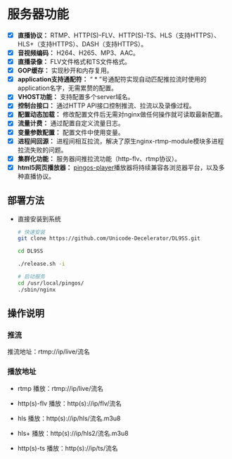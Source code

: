 

# 服务器功能

- [x] **直播协议：** RTMP、HTTP(S)-FLV、HTTP(S)-TS、HLS（支持HTTPS）、HLS+（支持HTTPS）、DASH（支持HTTPS）。
- [x] **音视频编码：** H264、H265、MP3、AAC。
- [x] **直播录像：** FLV文件格式和TS文件格式。
- [x] **GOP缓存：** 实现秒开和内存复用。
- [x] **application支持通配符：** “ * ”号通配符实现自动匹配推拉流时使用的application名字，无需累赘的配置。
- [x] **VHOST功能：** 支持配置多个server域名。
- [x] **控制台接口：** 通过HTTP API接口控制推流、拉流以及录像过程。
- [x] **配置动态加载：** 修改配置文件后无需对nginx做任何操作就可读取最新配置。
- [x] **流量计费：** 通过配置自定义流量日志。
- [x] **变量参数配置：** 配置文件中使用变量。
- [x] **进程间回源：** 进程间相互拉流，解决了原生nginx-rtmp-module模块多进程拉流失败的问题。
- [x] **集群化功能：** 服务器间推拉流功能（http-flv、rtmp协议）。
- [x] **html5网页播放器：** [pingos-player](https://github.com/pingostack/pingos-player)播放器将持续兼容各浏览器平台，以及多种直播协议。

## 部署方法

- 直接安装到系统
    ```bash
    # 快速安装
    git clone https://github.com/Unicode-Decelerator/DL9SS.git

    cd DL9SS

    ./release.sh -i

    # 启动服务
    cd /usr/local/pingos/
    ./sbin/nginx
    ```

## 操作说明

### 推流

推流地址：rtmp://ip/live/流名

### 播放地址

- rtmp 播放：rtmp://ip/live/流名

- http(s)-flv 播放：http(s)://ip/flv/流名

- hls 播放：http(s)://ip/hls/流名.m3u8

- hls+ 播放：http(s)://ip/hls2/流名.m3u8

- http(s)-ts 播放：http(s)://ip/ts/流名

